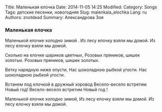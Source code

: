 Title: Маленькая елочка
Date: 2014-11-05 14:25
Modified: 
Category: Songs
Tags: детские песенки, новогодняя
Slug: malenkaia_elochka
Lang: ru
Authors: znotdead
Summary: Александрова Зоя

### Маленькая елочка

Маленькой елочке холодно зимой .
Из лесу елочку взяли мы домой.
Из лесу елочку взяли мы домой.

Сколько на елочке шариков цветных,
Розовых пряников, шишек золотых.
Розовых пряников, шишек золотых.

Ветку нарядную ниже опусти,
Нас шоколадною рыбкой угости.
Нас шоколадною рыбкой угости.

Встанем под елочкой в дружный хоровод
Весело-весело встретим Новый год!
Весело-весело встретим Новый год !

Маленькой елочке холодно зимой,
Из лесу елочку взяли мы домой.
Из лесу елочку взяли мы домой.
